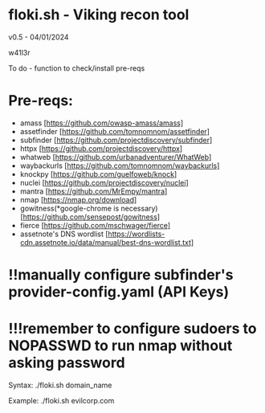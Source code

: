 # floki.sh - Viking recon tool

 v0.5 - 04/01/2024

 w41l3r

 To do - function to check/install pre-reqs

# Pre-reqs:
- amass [https://github.com/owasp-amass/amass]
- assetfinder [https://github.com/tomnomnom/assetfinder]
- subfinder [https://github.com/projectdiscovery/subfinder]
- httpx [https://github.com/projectdiscovery/httpx]
- whatweb [https://github.com/urbanadventurer/WhatWeb]
- waybackurls [https://github.com/tomnomnom/waybackurls]
- knockpy [https://github.com/guelfoweb/knock]
- nuclei [https://github.com/projectdiscovery/nuclei]
- mantra [https://github.com/MrEmpy/mantra]
- nmap [https://nmap.org/download]
- gowitness(*google-chrome is necessary) [https://github.com/sensepost/gowitness]
- fierce [https://github.com/mschwager/fierce]
- assetnote's DNS wordlist [https://wordlists-cdn.assetnote.io/data/manual/best-dns-wordlist.txt]

# !!manually configure subfinder's provider-config.yaml (API Keys)
# !!!remember to configure sudoers to NOPASSWD to run nmap without asking password

Syntax: ./floki.sh domain_name

 Example: ./floki.sh evilcorp.com
